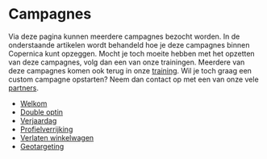 # Campagnes
Via deze pagina kunnen meerdere campagnes bezocht worden. In de onderstaande
artikelen wordt behandeld hoe je deze campagnes binnen Copernica kunt
opzeggen. Mocht je toch moeite hebben met het opzetten van deze campagnes,
volg dan een van onze trainingen. Meerdere van deze campagnes komen ook terug
in onze [training](https://www.copernica.com/nl/aboutus/events). Wil je toch
graag een custom campagne opstarten? Neem dan contact op met een van onze vele
[partners](https://www.copernica.com/nl/support/partners).

* [Welkom](./campaign-welcome.md)
* [Double optin](./campaign-tutorial-double-opt-in.md)
* [Verjaardag](./how-to-create-a-birthday-selection.md)
* [Profielverrijking](./campaign-profile-enrichment)
* [Verlaten winkelwagen](./campaign-abandoned-shoppingcart.md)
* [Geotargeting](./campaign-geotargeting.md)
